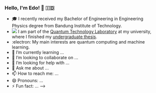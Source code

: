 ### Hello, I'm Edo! 👋 🇮🇩

- 🎓 I recently received my Bachelor of Engineering in Engineering Physics degree from Bandung Institute of Technology.
- <img src="https://render.githubusercontent.com/render/math?math=|\Psi \rangle"> I am part of the [Quantum Technology Laboratory](http://qlab.itb.ac.id/index.html) at my university, where I finished my [undergraduate thesis](https://github.com/eraraya-ricardo/quantum_image_classifier).
- :electron: My main interests are quantum computing and machine learning.
- 🌱 I’m currently learning ...
- 👯 I’m looking to collaborate on ...
- 🤔 I’m looking for help with ...
- 💬 Ask me about ...
- 📫 How to reach me: ...
- 😄 Pronouns: ...
- ⚡ Fun fact: ...
-->
